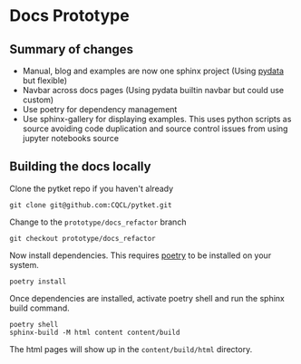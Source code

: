 # Docs Prototype

## Summary of changes

* Manual, blog and examples are now one sphinx project (Using [pydata](https://pydata-sphinx-theme.readthedocs.io/en/stable/) but flexible)
* Navbar across docs pages (Using pydata builtin navbar but could use custom)
* Use poetry for dependency management
* Use sphinx-gallery for displaying examples. This uses python scripts as source avoiding code duplication and source control issues from using jupyter notebooks source


## Building the docs locally

Clone the pytket repo if you haven't already

```shell
git clone git@github.com:CQCL/pytket.git
```

Change to the `prototype/docs_refactor` branch

```shell
git checkout prototype/docs_refactor
```

Now install dependencies. This requires [poetry](https://python-poetry.org/docs/#installation) to be installed on your system.

```shell
poetry install
```
Once dependencies are installed, activate poetry shell and run the sphinx build command.

```shell
poetry shell
sphinx-build -M html content content/build
```

The html pages will show up in the `content/build/html` directory.
